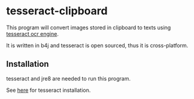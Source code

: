 tesseract-clipboard
=====================

This program will convert images stored in clipboard to texts using [tesseract ocr engine](https://github.com/tesseract-ocr/tesseract).

It is written in b4j and tesseract is open sourced, thus it is cross-platform.


Installation
-------------

tesseract and jre8 are needed to run this program.

See [here](https://github.com/tesseract-ocr/tesseract/wiki) for tesseract installation.